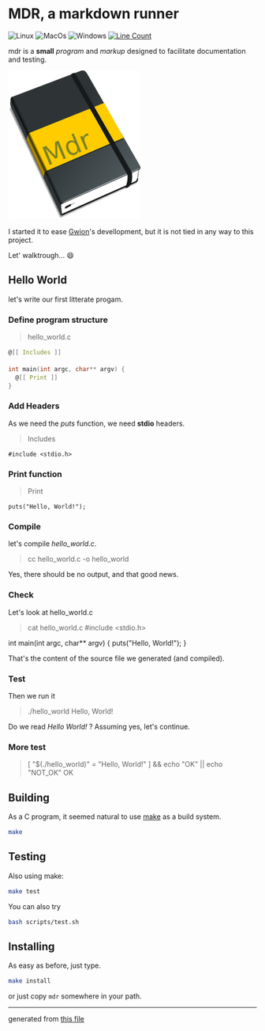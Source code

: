 # MDR, a markdown runner

![Linux](https://github.com/fennecdjay/mdr/workflows/Linux/badge.svg)
![MacOs](https://github.com/fennecdjay/mdr/workflows/MacOs/badge.svg)
![Windows](https://github.com/fennecdjay/mdr/workflows/Windows/badge.svg)
[![Line Count](https://tokei.rs/b1/github/fennecdjay/mdr)](https://github.com/Gwion/mdr)  



mdr is a **small** *program* and *markup*
designed to facilitate documentation and testing.  


![logo](assets/logoreadme.png "The Mdr logo! (WIP)")

I started it to ease [Gwion](https://github.com/fennecdjay/gwion)'s devellopment,
but it is not tied in any way to this project.  

Let' walktrough... :smile:

## Hello World
let's write our first litterate progam.

### Define program structure

  > hello_world.c
``` hello_world.c
@[[ Includes ]]

int main(int argc, char** argv) {
  @[[ Print ]]
}
```


### Add Headers
As we need the *puts* function, we need **stdio** headers.


  > Includes
``` Includes
#include <stdio.h>
```


### Print function

  > Print
``` Print
puts("Hello, World!");
```



### Compile
let's compile *hello_world.c*.

  > cc hello_world.c -o hello_world



Yes, there should be no output, and that good news.



### Check
Let's look at hello_world.c

  > cat hello_world.c
#include <stdio.h>

int main(int argc, char** argv) {
  puts("Hello, World!");
}


That's the content of the source file we generated (and compiled).



### Test

Then we run it

  > ./hello_world
Hello, World!



Do we read *Hello World!* ?
Assuming yes, let's continue.

### More test

  > [ "$(./hello_world)" = "Hello, World!" ] && echo "OK" || echo "NOT_OK"
OK



## Building

As a C program, it seemed natural to use [make](https://www.gnu.org/software/make)
as a build system.

``` sh
make
```

## Testing

Also using make:
``` sh
make test
```

You can also try
``` sh
bash scripts/test.sh
```


## Installing

As easy as before, just type.

``` sh
make install
```
or just copy `mdr` somewhere in your path.


-------

generated from [this file](https://github.com/fennecdjay/mdr/blob/master/README.mdr)

